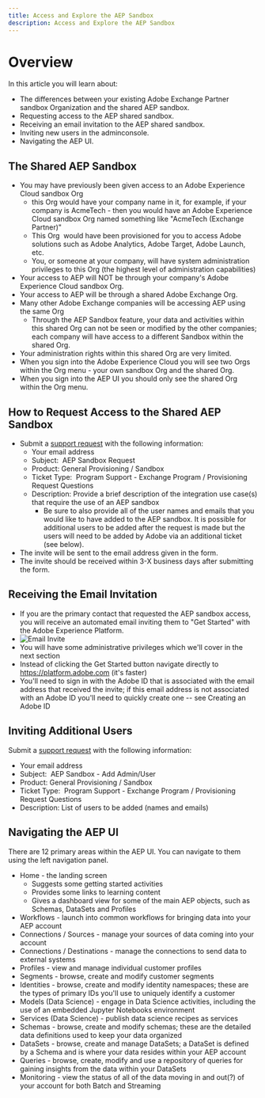 ```yaml
---
title: Access and Explore the AEP Sandbox
description: Access and Explore the AEP Sandbox
---
```


# Overview

In this article you will learn about:

* The differences between your existing Adobe Exchange Partner sandbox Organization and the shared AEP sandbox.
* Requesting access to the AEP shared sandbox.
* Receiving an email invitation to the AEP shared sandbox.
* Inviting new users in the adminconsole.
* Navigating the AEP UI.

## The Shared AEP Sandbox

* You may have previously been given access to an Adobe Experience Cloud sandbox Org
  * this Org would have your company name in it, for example, if your company is AcmeTech - then you would have an Adobe Experience Cloud sandbox Org named something like "AcmeTech (Exchange Partner)"
  * This Org  would have been provisioned for you to access Adobe solutions such as Adobe Analytics, Adobe Target, Adobe Launch, etc.
  * You, or someone at your company, will have system administration privileges to this Org (the highest level of administration capabilities)
* Your access to AEP will NOT be through your company's Adobe Experience Cloud sandbox Org.
* Your access to AEP will be through a shared Adobe Exchange Org.
* Many other Adobe Exchange companies will be accessing AEP using the same Org
  * Through the AEP Sandbox feature, your data and activities within this shared Org can not be seen or modified by the other companies; each company will have access to a different Sandbox within the shared Org.
* Your administration rights within this shared Org are very limited.
* When you sign into the Adobe Experience Cloud you will see two Orgs within the Org menu - your own sandbox Org and the shared Org.
* When you sign into the AEP UI you should only see the shared Org within the Org menu.

## How to Request Access to the Shared AEP Sandbox

* Submit a [support request](https://adobeexchangeec.zendesk.com/hc/en-us/requests/new) with the following information:
  * Your email address
  * Subject:  AEP Sandbox Request
  * Product: General Provisioning / Sandbox
  * Ticket Type:  Program Support - Exchange Program / Provisioning Request Questions
  * Description: Provide a brief description of the integration use case(s) that require the use of an AEP sandbox
    * Be sure to also provide all of the user names and emails that you would like to have added to the AEP sandbox. It is possible for additional users to be added after the request is made but the users will need to be added by Adobe via an additional ticket (see below).
* The invite will be sent to the email address given in the form.
* The invite should be received within 3-X business days after submitting the form.

## Receiving the Email Invitation 

* If you are the primary contact that requested the AEP sandbox access, you will receive an automated email inviting them to "Get Started" with the Adobe Experience Platform.
 * ![Email Invite](profile-ingestion/images/email-invite.png)
* You will have some administrative privileges which we'll cover in the next section
* Instead of clicking the Get Started button navigate directly to https://platform.adobe.com (it's faster)
* You'll need to sign in with the Adobe ID that is associated with the email address that received the invite; if this email address is not associated with an Adobe ID you'll need to quickly create one -- see Creating an Adobe ID

## Inviting Additional Users

Submit a [support request](https://adobeexchangeec.zendesk.com/hc/en-us/requests/new) with the following information:

* Your email address
* Subject:  AEP Sandbox - Add Admin/User
* Product: General Provisioning / Sandbox
* Ticket Type:  Program Support - Exchange Program / Provisioning Request Questions
* Description: List of users to be added (names and emails)

## Navigating the AEP UI

There are 12 primary areas within the AEP UI. You can navigate to them using the left navigation panel.

* Home - the landing screen
  * Suggests some getting started activities
  * Provides some links to learning content
  * Gives a dashboard view for some of the main AEP objects, such as Schemas, DataSets and Profiles
* Workflows - launch into common workflows for bringing data into your AEP account
* Connections / Sources - manage your sources of data coming into your account
* Connections / Destinations - manage the connections to send data to external systems
* Profiles - view and manage individual customer profiles
* Segments - browse, create and modify customer segments
* Identities - browse, create and modify identity namespaces; these are the types of primary IDs you'll use to uniquely identify a customer
* Models (Data Science) - engage in Data Science activities, including the use of an embedded Jupyter Notebooks environment
* Services (Data Science) - publish data science recipes as services
* Schemas - browse, create and modify schemas; these are the detailed data definitions used to keep your data organized
* DataSets - browse, create and manage DataSets; a DataSet is defined by a Schema and is where your data resides within your AEP account
* Queries - browse, create, modify and use a repository of queries for gaining insights from the data within your DataSets
* Monitoring - view the status of all of the data moving in and out(?) of your account for both Batch and Streaming